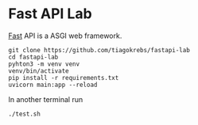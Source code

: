 # Fast API Lab

[Fast](https://fastapi.tiangolo.com/) API is a ASGI web framework.

```
git clone https://github.com/tiagokrebs/fastapi-lab
cd fastapi-lab
pyhton3 -m venv venv
venv/bin/activate
pip install -r requirements.txt
uvicorn main:app --reload
```

In another terminal run
```
./test.sh
```